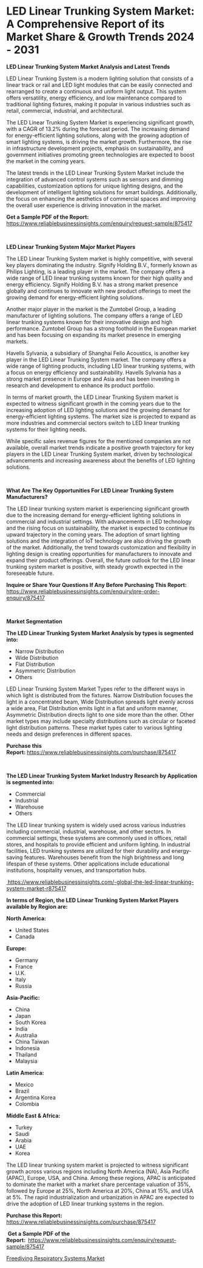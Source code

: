 <p><h1>LED Linear Trunking System Market: A Comprehensive Report of its Market Share & Growth Trends 2024 - 2031</h1></p><p><strong>LED Linear Trunking System Market Analysis and Latest Trends</strong></p>
<p><p>LED Linear Trunking System is a modern lighting solution that consists of a linear track or rail and LED light modules that can be easily connected and rearranged to create a continuous and uniform light output. This system offers versatility, energy efficiency, and low maintenance compared to traditional lighting fixtures, making it popular in various industries such as retail, commercial, industrial, and architectural.</p><p>The LED Linear Trunking System Market is experiencing significant growth, with a CAGR of 13.2% during the forecast period. The increasing demand for energy-efficient lighting solutions, along with the growing adoption of smart lighting systems, is driving the market growth. Furthermore, the rise in infrastructure development projects, emphasis on sustainability, and government initiatives promoting green technologies are expected to boost the market in the coming years.</p><p>The latest trends in the LED Linear Trunking System Market include the integration of advanced control systems such as sensors and dimming capabilities, customization options for unique lighting designs, and the development of intelligent lighting solutions for smart buildings. Additionally, the focus on enhancing the aesthetics of commercial spaces and improving the overall user experience is driving innovation in the market.</p></p>
<p><strong>Get a Sample PDF of the Report:&nbsp;</strong> <a href="https://www.reliablebusinessinsights.com/enquiry/request-sample/875417">https://www.reliablebusinessinsights.com/enquiry/request-sample/875417</a></p>
<p>&nbsp;</p>
<p><strong>LED Linear Trunking System Major Market Players</strong></p>
<p><p>The LED Linear Trunking System market is highly competitive, with several key players dominating the industry. Signify Holding B.V., formerly known as Philips Lighting, is a leading player in the market. The company offers a wide range of LED linear trunking systems known for their high quality and energy efficiency. Signify Holding B.V. has a strong market presence globally and continues to innovate with new product offerings to meet the growing demand for energy-efficient lighting solutions.</p><p>Another major player in the market is the Zumtobel Group, a leading manufacturer of lighting solutions. The company offers a range of LED linear trunking systems known for their innovative design and high performance. Zumtobel Group has a strong foothold in the European market and has been focusing on expanding its market presence in emerging markets.</p><p>Havells Sylvania, a subsidiary of Shanghai Feilo Acoustics, is another key player in the LED Linear Trunking System market. The company offers a wide range of lighting products, including LED linear trunking systems, with a focus on energy efficiency and sustainability. Havells Sylvania has a strong market presence in Europe and Asia and has been investing in research and development to enhance its product portfolio.</p><p>In terms of market growth, the LED Linear Trunking System market is expected to witness significant growth in the coming years due to the increasing adoption of LED lighting solutions and the growing demand for energy-efficient lighting systems. The market size is projected to expand as more industries and commercial sectors switch to LED linear trunking systems for their lighting needs.</p><p>While specific sales revenue figures for the mentioned companies are not available, overall market trends indicate a positive growth trajectory for key players in the LED Linear Trunking System market, driven by technological advancements and increasing awareness about the benefits of LED lighting solutions.</p></p>
<p>&nbsp;</p>
<p><strong>What Are The Key Opportunities For LED Linear Trunking System Manufacturers?</strong></p>
<p><p>The LED linear trunking system market is experiencing significant growth due to the increasing demand for energy-efficient lighting solutions in commercial and industrial settings. With advancements in LED technology and the rising focus on sustainability, the market is expected to continue its upward trajectory in the coming years. The adoption of smart lighting solutions and the integration of IoT technology are also driving the growth of the market. Additionally, the trend towards customization and flexibility in lighting design is creating opportunities for manufacturers to innovate and expand their product offerings. Overall, the future outlook for the LED linear trunking system market is positive, with steady growth expected in the foreseeable future.</p></p>
<p><strong>Inquire or Share Your Questions If Any Before Purchasing This Report:</strong> <a href="https://www.reliablebusinessinsights.com/enquiry/pre-order-enquiry/875417">https://www.reliablebusinessinsights.com/enquiry/pre-order-enquiry/875417</a></p>
<p>&nbsp;</p>
<p><strong>Market Segmentation</strong></p>
<p><strong>The LED Linear Trunking System Market Analysis by types is segmented into:</strong></p>
<p><ul><li>Narrow Distribution</li><li>Wide Distribution</li><li>Flat Distribution</li><li>Asymmetric Distribution</li><li>Others</li></ul></p>
<p><p>LED Linear Trunking System Market Types refer to the different ways in which light is distributed from the fixtures. Narrow Distribution focuses the light in a concentrated beam, Wide Distribution spreads light evenly across a wide area, Flat Distribution emits light in a flat and uniform manner, Asymmetric Distribution directs light to one side more than the other. Other market types may include specialty distributions such as circular or faceted light distribution patterns. These market types cater to various lighting needs and design preferences in different spaces.</p></p>
<p><strong>Purchase this Report:&nbsp;</strong><a href="https://www.reliablebusinessinsights.com/purchase/875417">https://www.reliablebusinessinsights.com/purchase/875417</a></p>
<p>&nbsp;</p>
<p><strong>The LED Linear Trunking System Market Industry Research by Application is segmented into:</strong></p>
<p><ul><li>Commercial</li><li>Industrial</li><li>Warehouse</li><li>Others</li></ul></p>
<p><p>The LED linear trunking system is widely used across various industries including commercial, industrial, warehouse, and other sectors. In commercial settings, these systems are commonly used in offices, retail stores, and hospitals to provide efficient and uniform lighting. In industrial facilities, LED trunking systems are utilized for their durability and energy-saving features. Warehouses benefit from the high brightness and long lifespan of these systems. Other applications include educational institutions, hospitality venues, and transportation hubs.</p></p>
<p><a href="https://www.reliablebusinessinsights.com/-global-the-led-linear-trunking-system-market-r875417">&nbsp;https://www.reliablebusinessinsights.com/-global-the-led-linear-trunking-system-market-r875417</a></p>
<p><strong>In terms of Region, the LED Linear Trunking System Market Players available by Region are:</strong></p>
<p>
    <p> <strong> North America: </strong>
        <ul>
            <li>United States</li>
            <li>Canada</li>
        </ul>
        </p> 
    <p> <strong> Europe: </strong>
        <ul>
            <li>Germany</li>
            <li>France</li>
            <li>U.K.</li>
            <li>Italy</li>
            <li>Russia</li>
        </ul>
        </p> 
    <p> <strong> Asia-Pacific: </strong>
        <ul>
            <li>China</li>
            <li>Japan</li>
            <li>South Korea</li>
            <li>India</li>
            <li>Australia</li>
            <li>China Taiwan</li>
            <li>Indonesia</li>
            <li>Thailand</li>
            <li>Malaysia</li>
        </ul>
        </p> 
    <p> <strong> Latin America: </strong>
        <ul>
            <li>Mexico</li>
            <li>Brazil</li>
            <li>Argentina Korea</li>
            <li>Colombia</li>
        </ul>
        </p> 
    <p> <strong> Middle East & Africa: </strong>
        <ul>
            <li>Turkey</li>
            <li>Saudi</li>
            <li>Arabia</li>
            <li>UAE</li>
            <li>Korea</li>
        </ul>
    </p>
    </p>
<p><p>The LED linear trunking system market is projected to witness significant growth across various regions including North America (NA), Asia Pacific (APAC), Europe, USA, and China. Among these regions, APAC is anticipated to dominate the market with a market share percentage valuation of 35%, followed by Europe at 25%, North America at 20%, China at 15%, and USA at 5%. The rapid industrialization and urbanization in APAC are expected to drive the adoption of LED linear trunking systems in the region.</p></p>
<p><strong>Purchase this Report: </strong><a href="https://www.reliablebusinessinsights.com/purchase/875417">https://www.reliablebusinessinsights.com/purchase/875417</a></p>
<p>&nbsp;<strong>Get a Sample PDF of the Report:&nbsp;&nbsp;</strong><a href="https://www.reliablebusinessinsights.com/enquiry/request-sample/875417">https://www.reliablebusinessinsights.com/enquiry/request-sample/875417</a></p>
<p><strong></strong></p>
<p><p><a href="https://github.com/caylechardson65746/Market-Research-Report-List-1/blob/main/freediving-respiratory-systems-market.md">Freediving Respiratory Systems Market</a></p></p>